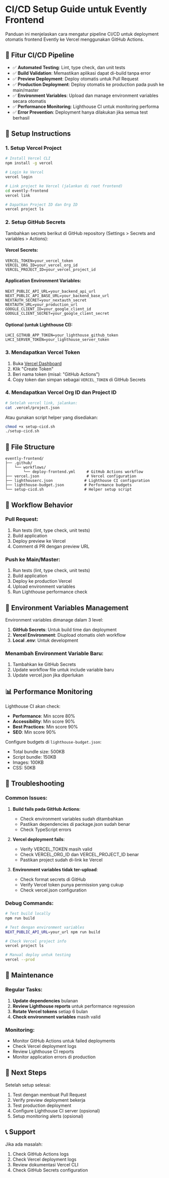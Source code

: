 # CI/CD Setup Guide untuk Evently Frontend

Panduan ini menjelaskan cara mengatur pipeline CI/CD untuk deployment otomatis frontend Evently ke Vercel menggunakan GitHub Actions.

## 🎯 Fitur CI/CD Pipeline

- ✅ **Automated Testing**: Lint, type check, dan unit tests
- ✅ **Build Validation**: Memastikan aplikasi dapat di-build tanpa error
- ✅ **Preview Deployment**: Deploy otomatis untuk Pull Request
- ✅ **Production Deployment**: Deploy otomatis ke production pada push ke main/master
- ✅ **Environment Variables**: Upload dan manage environment variables secara otomatis
- ✅ **Performance Monitoring**: Lighthouse CI untuk monitoring performa
- ✅ **Error Prevention**: Deployment hanya dilakukan jika semua test berhasil

## 🚀 Setup Instructions

### 1. Setup Vercel Project

```bash
# Install Vercel CLI
npm install -g vercel

# Login ke Vercel
vercel login

# Link project ke Vercel (jalankan di root frontend)
cd evently-frontend
vercel link

# Dapatkan Project ID dan Org ID
vercel project ls
```

### 2. Setup GitHub Secrets

Tambahkan secrets berikut di GitHub repository (Settings > Secrets and variables > Actions):

#### Vercel Secrets:
```
VERCEL_TOKEN=your_vercel_token
VERCEL_ORG_ID=your_vercel_org_id
VERCEL_PROJECT_ID=your_vercel_project_id
```

#### Application Environment Variables:
```
NEXT_PUBLIC_API_URL=your_backend_api_url
NEXT_PUBLIC_API_BASE_URL=your_backend_base_url
NEXTAUTH_SECRET=your_nextauth_secret
NEXTAUTH_URL=your_production_url
GOOGLE_CLIENT_ID=your_google_client_id
GOOGLE_CLIENT_SECRET=your_google_client_secret
```

#### Optional (untuk Lighthouse CI):
```
LHCI_GITHUB_APP_TOKEN=your_lighthouse_github_token
LHCI_SERVER_TOKEN=your_lighthouse_server_token
```

### 3. Mendapatkan Vercel Token

1. Buka [Vercel Dashboard](https://vercel.com/account/tokens)
2. Klik "Create Token"
3. Beri nama token (misal: "GitHub Actions")
4. Copy token dan simpan sebagai `VERCEL_TOKEN` di GitHub Secrets

### 4. Mendapatkan Vercel Org ID dan Project ID

```bash
# Setelah vercel link, jalankan:
cat .vercel/project.json
```

Atau gunakan script helper yang disediakan:

```bash
chmod +x setup-cicd.sh
./setup-cicd.sh
```

## 📁 File Structure

```
evently-frontend/
├── .github/
│   └── workflows/
│       └── deploy-frontend.yml     # GitHub Actions workflow
├── vercel.json                     # Vercel configuration
├── lighthouserc.json              # Lighthouse CI configuration
├── lighthouse-budget.json         # Performance budgets
└── setup-cicd.sh                  # Helper setup script
```

## 🔄 Workflow Behavior

### Pull Request:
1. Run tests (lint, type check, unit tests)
2. Build application
3. Deploy preview ke Vercel
4. Comment di PR dengan preview URL

### Push ke Main/Master:
1. Run tests (lint, type check, unit tests)
2. Build application  
3. Deploy ke production Vercel
4. Upload environment variables
5. Run Lighthouse performance check

## 🔧 Environment Variables Management

Environment variables dimanage dalam 3 level:

1. **GitHub Secrets**: Untuk build time dan deployment
2. **Vercel Environment**: Diupload otomatis oleh workflow
3. **Local .env**: Untuk development

### Menambah Environment Variable Baru:

1. Tambahkan ke GitHub Secrets
2. Update workflow file untuk include variable baru
3. Update vercel.json jika diperlukan

## 📊 Performance Monitoring

Lighthouse CI akan check:
- **Performance**: Min score 80%
- **Accessibility**: Min score 90% 
- **Best Practices**: Min score 90%
- **SEO**: Min score 90%

Configure budgets di `lighthouse-budget.json`:
- Total bundle size: 500KB
- Script bundle: 150KB
- Images: 100KB
- CSS: 50KB

## 🐛 Troubleshooting

### Common Issues:

1. **Build fails pada GitHub Actions**:
   - Check environment variables sudah ditambahkan
   - Pastikan dependencies di package.json sudah benar
   - Check TypeScript errors

2. **Vercel deployment fails**:
   - Verify VERCEL_TOKEN masih valid
   - Check VERCEL_ORG_ID dan VERCEL_PROJECT_ID benar
   - Pastikan project sudah di-link ke Vercel

3. **Environment variables tidak ter-upload**:
   - Check format secrets di GitHub
   - Verify Vercel token punya permission yang cukup
   - Check vercel.json configuration

### Debug Commands:

```bash
# Test build locally
npm run build

# Test dengan environment variables
NEXT_PUBLIC_API_URL=your_url npm run build

# Check Vercel project info
vercel project ls

# Manual deploy untuk testing
vercel --prod
```

## 🔄 Maintenance

### Regular Tasks:

1. **Update dependencies** bulanan
2. **Review Lighthouse reports** untuk performance regression
3. **Rotate Vercel tokens** setiap 6 bulan
4. **Check environment variables** masih valid

### Monitoring:

- Monitor GitHub Actions untuk failed deployments
- Check Vercel deployment logs
- Review Lighthouse CI reports
- Monitor application errors di production

## 🚀 Next Steps

Setelah setup selesai:

1. Test dengan membuat Pull Request
2. Verify preview deployment bekerja
3. Test production deployment
4. Configure Lighthouse CI server (opsional)
5. Setup monitoring alerts (opsional)

## 📞 Support

Jika ada masalah:
1. Check GitHub Actions logs
2. Check Vercel deployment logs  
3. Review dokumentasi Vercel CLI
4. Check GitHub Secrets configuration
